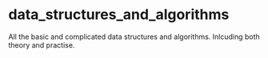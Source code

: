 # data_structures_and_algorithms
All the basic and complicated data structures and algorithms. Inlcuding both theory and practise.
